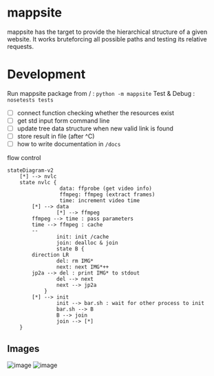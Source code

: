 # mappsite

mappsite has the target to provide the hierarchical structure of a given website. It works bruteforcing all possible paths and testing its relative requests. 

# Development 
Run mappsite package from / : `python -m mappsite`
Test & Debug : `nosetests tests`

- [ ] connect function checking whether the resources exist
- [ ] get std input form command line
- [ ] update tree data structure when new valid link is found
- [ ] store result in file (after ^C)
- [ ] how to write documentation in `/docs` 

flow control
```mermaid
stateDiagram-v2
    [*] --> nvlc
    state nvlc {
				 data: ffprobe (get video info)
				 ffmpeg: ffmpeg (extract frames)
				 time: increment video time
       	[*] --> data
				[*] --> ffmpeg
        ffmpeg --> time : pass parameters
        time --> ffmpeg : cache
        --
				init: init /cache
				join: dealloc & join
				state B {
      	direction LR
				del: rm IMG*
				next: next IMG*++
      	jp2a --> del : print IMG* to stdout
				del --> next
				next --> jp2a
    		}
        [*] --> init
				init --> bar.sh : wait for other process to init
				bar.sh --> B
				B --> join
				join --> [*]
    }
```

## Images
[comment]: <> (hahaha)
![image]()
![image]()




